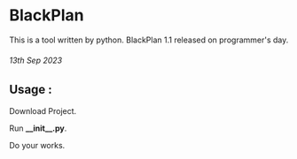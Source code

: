 # BlackPlan
This is a tool written by python. BlackPlan 1.1 released on programmer's day.
###### 13th Sep 2023
## Usage :
Download Project.

Run __\_\_init\_\_.py__.

Do your works.
